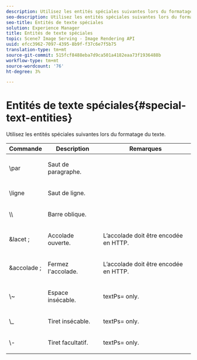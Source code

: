 ```yaml
---
description: Utilisez les entités spéciales suivantes lors du formatage du texte.
seo-description: Utilisez les entités spéciales suivantes lors du formatage du texte.
seo-title: Entités de texte spéciales
solution: Experience Manager
title: Entités de texte spéciales
topic: Scene7 Image Serving - Image Rendering API
uuid: efcc3962-7097-4395-8b9f-f37c6e7f5b75
translation-type: tm+mt
source-git-commit: 515fcf8488eba7d9ca501a4182eaa73f1936488b
workflow-type: tm+mt
source-wordcount: '76'
ht-degree: 3%

---
```



# Entités de texte spéciales{#special-text-entities}

Utilisez les entités spéciales suivantes lors du formatage du texte.

<table id="table_CFEB845C1B9A475CA52ECDFA9BB59A9D"> 
 <thead> 
  <tr> 
   <th class="entry"> Commande </th> 
   <th class="entry"> Description </th> 
   <th class="entry"> Remarques </th> 
  </tr> 
 </thead>
 <tbody> 
  <tr> 
   <td> <span class="codeph"> \par</span> </td> 
   <td> <p>Saut de paragraphe. </p> </td> 
   <td> <p> </p> </td> 
  </tr> 
  <tr> 
   <td> <span class="codeph"> \ligne </span> </td> 
   <td> <p>Saut de ligne. </p> </td> 
   <td> <p> </p> </td> 
  </tr> 
  <tr> 
   <td> <span class="codeph"> \\  </span> </td> 
   <td> <p>Barre oblique. </p> </td> 
   <td> <p> </p> </td> 
  </tr> 
  <tr> 
   <td> <span class="codeph"> &amp;lacet ;  </span> </td> 
   <td> <p>Accolade ouverte. </p> </td> 
   <td> <p>L’accolade doit être encodée en HTTP. </p> </td> 
  </tr> 
  <tr> 
   <td> <span class="codeph"> &amp;accolade ;  </span> </td> 
   <td> <p>Fermez l'accolade. </p> </td> 
   <td> <p>L’accolade doit être encodée en HTTP. </p> </td> 
  </tr> 
  <tr> 
   <td> <span class="codeph"> \~  </span> </td> 
   <td> <p>Espace insécable. </p> </td> 
   <td> <p><span class="codeph"> textPs=</span> only. </p> </td> 
  </tr> 
  <tr> 
   <td> <span class="codeph"> \_</span> </td> 
   <td> <p>Tiret insécable. </p> </td> 
   <td> <p><span class="codeph"> textPs=</span> only. </p> </td> 
  </tr> 
  <tr> 
   <td> <span class="codeph"> \-  </span> </td> 
   <td> <p>Tiret facultatif. </p> </td> 
   <td> <p><span class="codeph"> textPs=</span> only. </p> </td> 
  </tr> 
 </tbody> 
</table>

